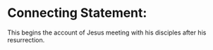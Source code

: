 # Connecting Statement:

This begins the account of Jesus meeting with his disciples after his resurrection.